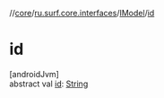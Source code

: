 //[core](../../../index.md)/[ru.surf.core.interfaces](../index.md)/[IModel](index.md)/[id](id.md)

# id

[androidJvm]\
abstract val [id](id.md): [String](https://kotlinlang.org/api/latest/jvm/stdlib/kotlin/-string/index.html)

